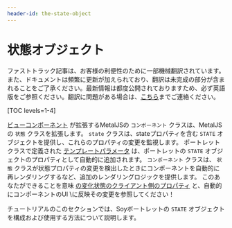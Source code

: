 ```yaml
---
header-id: the-state-object
---
```


# 状態オブジェクト

<p class="alert alert-info"><span class="wysiwyg-color-blue120">ファストトラック記事は、お客様の利便性のために一部機械翻訳されています。また、ドキュメントは頻繁に更新が加えられており、翻訳は未完成の部分が含まれることをご了承ください。最新情報は都度公開されておりますため、必ず英語版をご参照ください。翻訳に問題がある場合は、<a href="mailto:support-content-jp@liferay.com">こちら</a>までご連絡ください。</span></p>

[TOC levels=1-4]

[ビューコンポーネント](/docs/7-1/tutorials/-/knowledge_base/t/creating-a-soy-portlet#configuring-the-view-layer) が拡張するMetalJSの `コンポーネント` クラスは、MetalJSの `状態` クラスを拡張します。 `state` クラスは、stateプロパティを含む `STATE` オブジェクトを提供し、これらのプロパティの変更を監視します。 ポートレットクラスで定義された [テンプレートパラメータ](/docs/7-1/tutorials/-/knowledge_base/t/creating-a-soy-portlet#using-portlet-template-parameters-in-the-soy-template) は、ポートレットの `STATE` オブジェクトのプロパティとして自動的に追加されます。 `コンポーネント` クラスは、 `状態` クラスが状態プロパティの変更を検出したときにコンポーネントを自動的に再レンダリングするなど、追加のレンダリングロジックを提供します。 このあなたができることを意味 [の変化状態のクライアント側のプロパティ](/docs/7-1/tutorials/-/knowledge_base/t/configuring-soy-portlet-template-parameters-on-the-client-side) と、自動的にコンポーネントのUI \に反映その変更を参照してください！

チュートリアルのこのセクションでは、Soyポートレットの `STATE` オブジェクトを構成および使用する方法について説明します。
